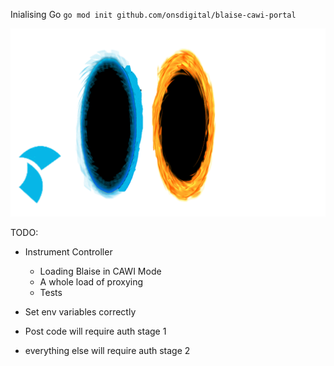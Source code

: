 Inialising Go
`go mod init github.com/onsdigital/blaise-cawi-portal`

![portal](./portal.gif)

TODO: 
- Instrument Controller
    - Loading Blaise in CAWI Mode
    - A whole load of proxying
    - Tests
- Set env variables correctly


- Post code will require auth stage 1
- everything else will require auth stage 2
